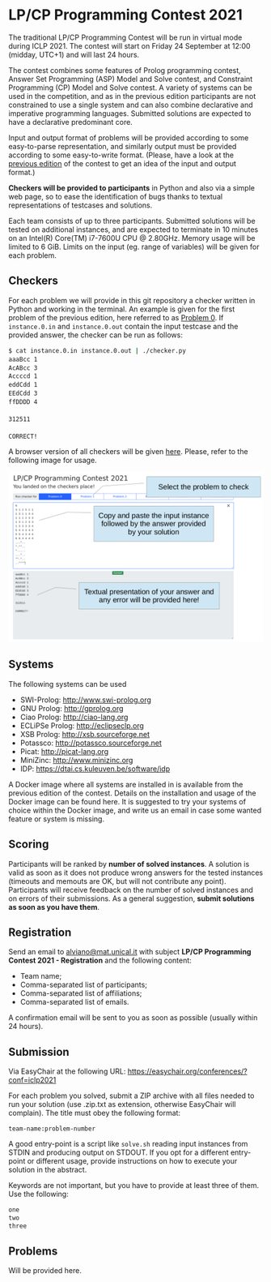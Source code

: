 # LP/CP Programming Contest 2021

The traditional LP/CP Programming Contest will be run in virtual mode during ICLP 2021.
The contest will start on Friday 24 September at 12:00 (midday, UTC+1) and will last 24 hours.

The contest combines some features of Prolog programming contest, Answer Set Programming (ASP) Model and Solve contest, and Constraint Programming (CP) Model and Solve contest.
A variety of systems can be used in the competition, and as in the previous edition participants are not constrained to use a single system and can also combine declarative and imperative programming languages.
Submitted solutions are expected to have a declarative predominant core.

Input and output format of problems will be provided according to some easy-to-parse representation, and similarly output must be provided according to some easy-to-write format.
(Please, have a look at the [previous edition](https://github.com/alviano/lpcp-contest-2020) of the contest to get an idea of the input and output format.)

**Checkers will be provided to participants** in Python and also via a simple web page, so to ease the identification of bugs thanks to textual representations of testcases and solutions.

Each team consists of up to three participants.
Submitted solutions will be tested on additional instances, and are expected to terminate in 10 minutes on an Intel(R) Core(TM) i7-7600U CPU @ 2.80GHz.
Memory usage will be limited to 6 GiB.
Limits on the input (eg. range of variables) will be given for each problem.


## Checkers

For each problem we will provide in this git repository a checker written in Python and working in the terminal.
An example is given for the first problem of the previous edition, here referred to as [Problem 0](problem-0).
If `instance.0.in` and `instance.0.out` contain the input testcase and the provided answer, the checker can be run as follows:
```bash
$ cat instance.0.in instance.0.out | ./checker.py 
aaaBcc 1
AcABcc 3
Accccd 1
eddCdd 1
EEdCdd 3
ffDDDD 4
      
312511

CORRECT!
```

A browser version of all checkers will be given [here](https://lpcp-contest-2021.netlify.app/).
Please, refer to the following image for usage.

![Checkers usage](checkers-usage.png "Checkers usage")


## Systems

The following systems can be used 

* SWI-Prolog: http://www.swi-prolog.org
* GNU Prolog: http://gprolog.org
* Ciao Prolog: http://ciao-lang.org
* ECLiPSe Prolog: http://eclipseclp.org
* XSB Prolog: http://xsb.sourceforge.net
* Potassco: http://potassco.sourceforge.net
* Picat: http://picat-lang.org
* MiniZinc: http://www.minizinc.org
* IDP: https://dtai.cs.kuleuven.be/software/idp

A Docker image where all systems are installed in is available from the previous edition of the contest. Details on the installation and usage of the Docker image can be found here.
It is suggested to try your systems of choice within the Docker image, and write us an email in case some wanted feature or system is missing.


## Scoring

Participants will be ranked by **number of solved instances**.
A solution is valid as soon as it does not produce wrong answers for the tested instances (timeouts and memouts are OK, but will not contribute any point).
Participants will receive feedback on the number of solved instances and on errors of their submissions.
As a general suggestion, **submit solutions as soon as you have them**.


## Registration

Send an email to alviano@mat.unical.it with subject **LP/CP Programming Contest 2021 - Registration** and the following content:

* Team name;
* Comma-separated list of participants;
* Comma-separated list of affiliations;
* Comma-separated list of emails.

A confirmation email will be sent to you as soon as possible (usually within 24 hours).



## Submission

Via EasyChair at the following URL: https://easychair.org/conferences/?conf=iclp2021

For each problem you solved, submit a ZIP archive with all files needed to run your solution (use .zip.txt as extension, otherwise EasyChair will complain).
The title must obey the following format:

```
team-name:problem-number
```

A good entry-point is a script like `solve.sh` reading input instances from STDIN and producing output on STDOUT.
If you opt for a different entry-point or different usage, provide instructions on how to execute your solution in the abstract.

Keywords are not important, but you have to provide at least three of them. Use the following:

```
one
two
three
```


## Problems

Will be provided here.
